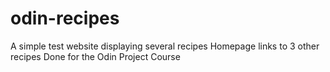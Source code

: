 # odin-recipes
A simple test website displaying several recipes
Homepage links to 3 other recipes
Done for the Odin Project Course